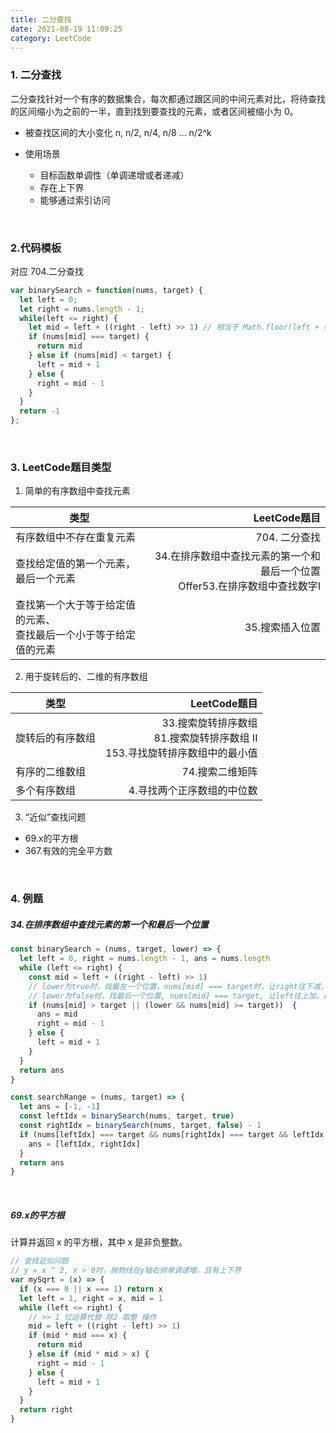 ```yaml
---
title: 二分查找
date: 2021-08-19 11:09:25
category: LeetCode
---
```

### 1. 二分查找
二分查找针对一个有序的数据集合，每次都通过跟区间的中间元素对比，将待查找的区间缩小为之前的一半，直到找到要查找的元素，或者区间被缩小为 0。

- 被查找区间的大小变化
n, n/2, n/4, n/8 ... n/2^k

- 使用场景
  - 目标函数单调性（单调递增或者递减）
  - 存在上下界
  - 能够通过索引访问

<br/>

### 2.代码模板
对应 704.二分查找
```js
var binarySearch = function(nums, target) {
  let left = 0;
  let right = nums.length - 1;
  while(left <= right) {
    let mid = left + ((right - left) >> 1) // 相当于 Math.floor(left + (right - left) / 2)
    if (nums[mid] === target) {
      return mid
    } else if (nums[mid] < target) {
      left = mid + 1
    } else {
      right = mid - 1
    }
  }
  return -1
};
```
<br/>

### 3. LeetCode题目类型

1. 简单的有序数组中查找元素

类型 | LeetCode题目
---|---:
有序数组中不存在重复元素 | 704. 二分查找
查找给定值的第一个元素，最后一个元素 | 34.在排序数组中查找元素的第一个和最后一个位置<br/> Offer53.在排序数组中查找数字I
查找第一个大于等于给定值的元素、<br/>查找最后一个小于等于给定值的元素 | 35.搜索插入位置

2. 用于旋转后的、二维的有序数组

类型 | LeetCode题目
---|---:
旋转后的有序数组 | 33.搜索旋转排序数组<br/> 81.搜索旋转排序数组 II<br/> 153.寻找旋转排序数组中的最小值
有序的二维数组 | 74.搜索二维矩阵
多个有序数组 | 4.寻找两个正序数组的中位数

3. “近似”查找问题
- 69.x的平方根
- 367.有效的完全平方数
<br/>

### 4. 例题
##### 34.在排序数组中查找元素的第一个和最后一个位置
```js
const binarySearch = (nums, target, lower) => {
  let left = 0, right = nums.length - 1, ans = nums.length
  while (left <= right) {
    const mid = left + ((right - left) >> 1)
    // lower为true时，找最左一个位置，nums[mid] === target时，让right往下减，最后找到最左侧的索引
    // lower为false时，找最后一个位置, nums[mid] === target, 让left往上加，最后找到大于target的索引
    if (nums[mid] > target || (lower && nums[mid] >= target))  {
      ans = mid
      right = mid - 1
    } else {
      left = mid + 1
    }
  }
  return ans
}

const searchRange = (nums, target) => {
  let ans = [-1, -1]
  const leftIdx = binarySearch(nums, target, true)
  const rightIdx = binarySearch(nums, target, false) - 1
  if (nums[leftIdx] === target && nums[rightIdx] === target && leftIdx >= 0 && rightIdx < nums.length) {
    ans = [leftIdx, rightIdx]
  }
  return ans
}
```

<br/>

##### 69.x的平方根
计算并返回 x 的平方根，其中 x 是非负整数。
```js
// 查找近似问题
// y = x ^ 2, x > 0时，抛物线在y轴右侧单调递增，且有上下界
var mySqrt = (x) => {
  if (x === 0 || x === 1) return x
  let left = 1, right = x, mid = 1
  while (left <= right) {
    // >> 1 位运算代替 除2 取整 操作
    mid = left + ((right - left) >> 1)
    if (mid * mid === x) {
      return mid
    } else if (mid * mid > x) {
      right = mid - 1
    } else {
      left = mid + 1
    }
  }
  return right
}
```